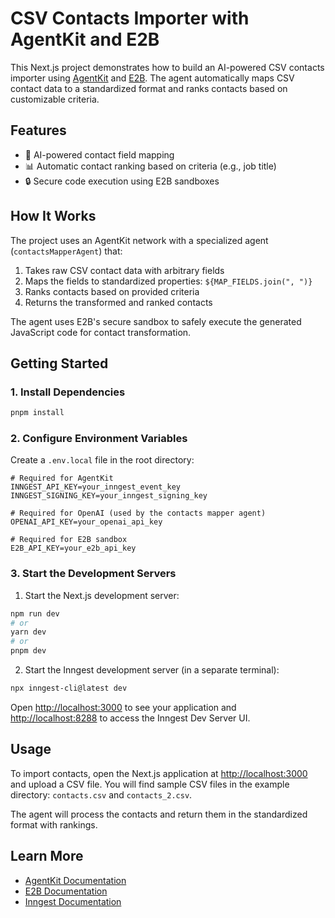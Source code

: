 # CSV Contacts Importer with AgentKit and E2B

This Next.js project demonstrates how to build an AI-powered CSV contacts importer using [AgentKit](https://agentkit.inngest.com) and [E2B](https://e2b.dev). The agent automatically maps CSV contact data to a standardized format and ranks contacts based on customizable criteria.

## Features

- 🤖 AI-powered contact field mapping
- 📊 Automatic contact ranking based on criteria (e.g., job title)
- 🔒 Secure code execution using E2B sandboxes

## How It Works

The project uses an AgentKit network with a specialized agent (`contactsMapperAgent`) that:

1. Takes raw CSV contact data with arbitrary fields
2. Maps the fields to standardized properties: `${MAP_FIELDS.join(", ")}`
3. Ranks contacts based on provided criteria
4. Returns the transformed and ranked contacts

The agent uses E2B's secure sandbox to safely execute the generated JavaScript code for contact transformation.

## Getting Started

### 1. Install Dependencies

```bash
pnpm install
```

### 2. Configure Environment Variables

Create a `.env.local` file in the root directory:

```env
# Required for AgentKit
INNGEST_API_KEY=your_inngest_event_key
INNGEST_SIGNING_KEY=your_inngest_signing_key

# Required for OpenAI (used by the contacts mapper agent)
OPENAI_API_KEY=your_openai_api_key

# Required for E2B sandbox
E2B_API_KEY=your_e2b_api_key
```

### 3. Start the Development Servers

1. Start the Next.js development server:

```bash
npm run dev
# or
yarn dev
# or
pnpm dev
```

2. Start the Inngest development server (in a separate terminal):

```bash
npx inngest-cli@latest dev
```

Open [http://localhost:3000](http://localhost:3000) to see your application and [http://localhost:8288](http://localhost:8288) to access the Inngest Dev Server UI.

## Usage

To import contacts, open the Next.js application at [http://localhost:3000](http://localhost:3000) and upload a CSV file. You will find sample CSV files in the example directory: `contacts.csv` and `contacts_2.csv`.

The agent will process the contacts and return them in the standardized format with rankings.

## Learn More

- [AgentKit Documentation](https://agentkit.inngest.com/overview)
- [E2B Documentation](https://e2b.dev/docs)
- [Inngest Documentation](https://www.inngest.com/docs)
